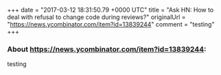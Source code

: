 +++
date = "2017-03-12 18:31:50.79 +0000 UTC"
title = "Ask HN: How to deal with refusal to change code during reviews?"
originalUrl = "https://news.ycombinator.com/item?id=13839244"
comment = "testing"
+++

### About https://news.ycombinator.com/item?id=13839244:

testing
